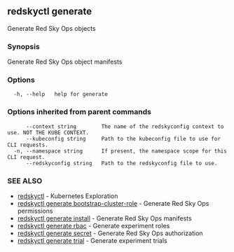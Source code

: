 ## redskyctl generate

Generate Red Sky Ops objects

### Synopsis

Generate Red Sky Ops object manifests

### Options

```
  -h, --help   help for generate
```

### Options inherited from parent commands

```
      --context string        The name of the redskyconfig context to use. NOT THE KUBE CONTEXT.
      --kubeconfig string     Path to the kubeconfig file to use for CLI requests.
  -n, --namespace string      If present, the namespace scope for this CLI request.
      --redskyconfig string   Path to the redskyconfig file to use.
```

### SEE ALSO

* [redskyctl](redskyctl.md)	 - Kubernetes Exploration
* [redskyctl generate bootstrap-cluster-role](redskyctl_generate_bootstrap-cluster-role.md)	 - Generate Red Sky Ops permissions
* [redskyctl generate install](redskyctl_generate_install.md)	 - Generate Red Sky Ops manifests
* [redskyctl generate rbac](redskyctl_generate_rbac.md)	 - Generate experiment roles
* [redskyctl generate secret](redskyctl_generate_secret.md)	 - Generate Red Sky Ops authorization
* [redskyctl generate trial](redskyctl_generate_trial.md)	 - Generate experiment trials

